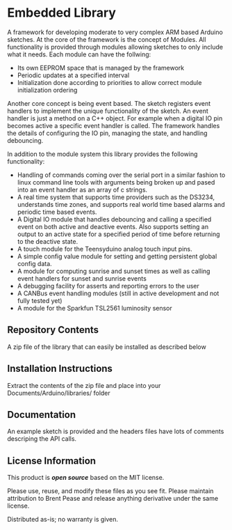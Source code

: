 Embedded Library
========================================
A framework for developing moderate to very complex ARM based Arduino sketches. At the core of the framework is
the concept of Modules. All functionality is provided through modules allowing sketches to only include what it
needs. Each module can have the follwing:

 - Its own EEPROM space that is managed by the framework
 - Periodic updates at a specified interval
 - Initialization done according to priorities to allow correct module initialization ordering
 
Another core concept is being event based. The sketch registers event handlers to implement the unique
functionality of the sketch. An event handler is just a method on a C++ object. For example when a digital
IO pin becomes active a specific event handler is called. The framework handles the details of configuring
the IO pin, managing the state, and handling debouncing.
 
In addition to the module system this library provides the following functionality:
 - Handling of commands coming over the serial port in a similar fashion to linux command line tools with
	arguments being broken up and pased into an event handler as an array of c strings.
 - A real time system that supports time providers such as the DS3234, understands time zones, and supports
	real world time based alarms and periodic time based events.
 - A Digital IO module that handles debouncing and calling a specified event on both active and deactive events. Also
	supports setting an output to an active state for a specified period of time before returning to the 
	deactive state.
 - A touch module for the Teensyduino analog touch input pins.
 - A simple config value module for setting and getting persistent global config data.
 - A module for computing sunrise and sunset times as well as calling event handlers for sunset and sunrise events
 - A debugging facility for asserts and reporting errors to the user
 - A CANBus event handling modules (still in active development and not fully tested yet)
 - A module for the Sparkfun TSL2561 luminosity sensor

Repository Contents
-------------------

A zip file of the library that can easily be installed as described below

Installation Instructions
-------------------------

Extract the contents of the zip file and place into your Documents/Arduino/libraries/ folder

Documentation
--------------

An example sketch is provided and the headers files have lots of comments descriping the API
calls.

License Information
-------------------

This product is _**open source**_ based on the MIT license.

Please use, reuse, and modify these files as you see fit. Please maintain attribution to Brent Pease and release anything derivative under the same license.

Distributed as-is; no warranty is given.
